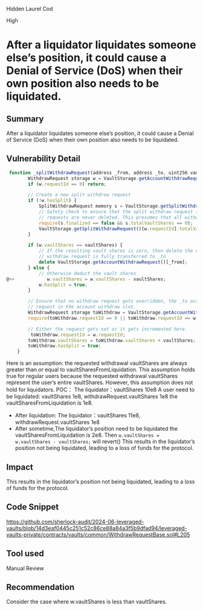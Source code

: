 Hidden Laurel Cod

High

# After a liquidator liquidates someone else’s position, it could cause a Denial of Service (DoS) when their own position also needs to be liquidated.


## Summary
After a liquidator liquidates someone else’s position, it could cause a Denial of Service (DoS) when their own position also needs to be liquidated.
## Vulnerability Detail
```javascript
 function _splitWithdrawRequest(address _from, address _to, uint256 vaultShares) internal {
        WithdrawRequest storage w = VaultStorage.getAccountWithdrawRequest()[_from];
        if (w.requestId == 0) return;

        // Create a new split withdraw request
        if (!w.hasSplit) {
            SplitWithdrawRequest memory s = VaultStorage.getSplitWithdrawRequest()[w.requestId];
            // Safety check to ensure that the split withdraw request is not active, split withdraw
            // requests are never deleted. This presumes that all withdraw request ids are unique.
            require(s.finalized == false && s.totalVaultShares == 0);
            VaultStorage.getSplitWithdrawRequest()[w.requestId].totalVaultShares = w.vaultShares;
        }

        if (w.vaultShares == vaultShares) {
            // If the resulting vault shares is zero, then delete the request. The _from account's
            // withdraw request is fully transferred to _to
            delete VaultStorage.getAccountWithdrawRequest()[_from];
        } else {
            // Otherwise deduct the vault shares
@>>            w.vaultShares = w.vaultShares - vaultShares;
            w.hasSplit = true;
        }

        // Ensure that no withdraw request gets overridden, the _to account always receives their withdraw
        // request in the account withdraw slot.
        WithdrawRequest storage toWithdraw = VaultStorage.getAccountWithdrawRequest()[_to];
        require(toWithdraw.requestId == 0 || toWithdraw.requestId == w.requestId , "Existing Request");

        // Either the request gets set or it gets incremented here.
         toWithdraw.requestId = w.requestId;
        toWithdraw.vaultShares = toWithdraw.vaultShares + vaultShares;
        toWithdraw.hasSplit = true;
    }
```
Here is an assumption: the requested withdrawal vaultShares are always greater than or equal to vaultSharesFromLiquidation. This assumption holds true for regular users because the requested withdrawal vaultShares represent the user’s entire vaultShares. However, this assumption does not hold for liquidators.
POC：
The liquidator：vaultShares 10e8
A user need to be liquidated:  vaultShares 1e8,  withdrawRequest.vaultShares 1e8
the vaultSharesFromLiquidation is 1e8.
- After liquidation:
The liquidator：vaultShares 11e8, withdrawRequest.vaultShares 1e8
- After sometime,The liquidator’s position need to be liquidated
the vaultSharesFromLiquidation is 2e8.
Then `w.vaultShares = w.vaultShares - vaultShares;` will revert()
This results in the liquidator’s position not being liquidated, leading to a loss of funds for the protocol.
## Impact
This results in the liquidator’s position not being liquidated, leading to a loss of funds for the protocol.
## Code Snippet
https://github.com/sherlock-audit/2024-06-leveraged-vaults/blob/14d3eaf0445c251c52c86ce88a84a3f5b9dfad94/leveraged-vaults-private/contracts/vaults/common/WithdrawRequestBase.sol#L205
## Tool used

Manual Review

## Recommendation
Consider the case where w.vaultShares is less than vaultShares.
